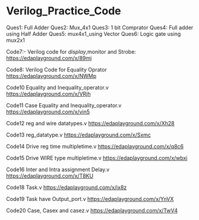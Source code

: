 # Verilog_Practice_Code
Ques1: Full Adder
Ques2: Mux_4x1
Ques3: 1 bit Comprator
Ques4: Full adder using Half Adder
Ques5: mux4x1_using Vector 
Ques6: Logic gate using mux2x1

Code7:- Verilog code for $display,$monitor and Strobe:
https://edaplayground.com/x/89mj

Code8: Verilog Code for Equality Oprator
https://edaplayground.com/x/NWMp

Code10 Equality and Inequality_operator.v
https://edaplayground.com/x/VRjh

Code11 Case Equality and Inequality_operator.v
https://edaplayground.com/x/vin5

Code12 reg and wire datatypes.v
https://edaplayground.com/x/Xh28

Code13 reg_datatype.v
https://edaplayground.com/x/Sxmc

Code14 Drive reg time multipletime.v
https://edaplayground.com/x/q8c6

Code15 Drive WIRE type multipletime.v
https://edaplayground.com/x/wbxi

Code16 Inter and Intra assignment Delay.v
https://edaplayground.com/x/T8KU

Code18 Task.v
https://edaplayground.com/x/ix8z

Code19 Task have Output_port.v
https://edaplayground.com/x/YnVX

Code20 Case, Casex and casez.v
https://edaplayground.com/x/TwV4



















